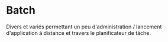 # Batch

Divers et variés permettant un peu d'administration / lancement d'application à distance et travers le planificateur de tâche.
